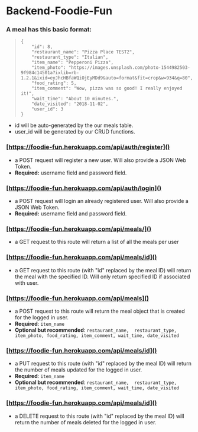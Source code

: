 # Backend-Foodie-Fun

### A meal has this basic format: 
>     {
>         "id": 8,
>         "restaurant_name": "Pizza Place TEST2",
>         "restaurant_type": "Italian",
>         "item_name": "Pepperoni Pizza",
>         "item_photo": "https://images.unsplash.com/photo-1544982503-9f984c14501a?ixlib=rb-1.2.1&ixid=eyJhcHBfaWQiOjEyMDd9&auto=format&fit=crop&w=934&q=80",
>         "food_rating": 5,
>         "item_comment": "Wow, pizza was so good! I really enjoyed it!",
>         "wait_time": "About 10 minutes.",
>         "date_visited": "2018-11-02",
>         "user_id": 3
>     }

* id will be auto-generated by the our meals table.
* user_id will be generated by our CRUD functions.


### [https://foodie-fun.herokuapp.com/api/auth/register]()
* a POST request will register a new user. Will also provide a JSON Web Token. 
* **Required:** username field and password field.

### [https://foodie-fun.herokuapp.com/api/auth/login]()
* a POST request will login an already registered user. Will also provide a JSON Web Token. 
* **Required:** username field and password field.


### [https://foodie-fun.herokuapp.com/api/meals/]()
* a GET request to this route will return a list of all the meals per user

### [https://foodie-fun.herokuapp.com/api/meals/id]()
* a GET request to this route (with "id" replaced by the meal ID) will return the meal with the specified ID. Will only return specified ID if associated with user. 

### [https://foodie-fun.herokuapp.com/api/meals]()
* a POST request to this route will return the meal object that is created for the logged in user.
* **Required**: `item_name`
* **Optional but recommended**: `restaurant_name,  restaurant_type, item_photo, food_rating, item_comment, wait_time, date_visited`

### [https://foodie-fun.herokuapp.com/api/meals/id]()
* a PUT request to this route (with "id" replaced by the meal ID) will return the number of meals updated for the logged in user. 
* **Required**: `item_name`
* **Optional but recommended**: `restaurant_name,  restaurant_type, item_photo, food_rating, item_comment, wait_time, date_visited`


### [https://foodie-fun.herokuapp.com/api/meals/id]()
* a DELETE request to this route (with "id" replaced by the meal ID) will return the number of meals deleted for the logged in user. 